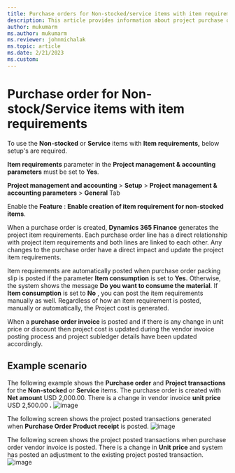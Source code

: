 ```yaml
---
title: Purchase orders for Non-stocked/service items with item requirements.
description: This article provides information about project purchase orders for Non-stock/service items with item requirements.
author: mukumarm
ms.author: mukumarm
ms.reviewer: johnmichalak
ms.topic: article
ms.date: 2/21/2023
ms.custom:
---
```


# Purchase order for Non-stock/Service items with item requirements

To use the **Non-stocked** or **Service** items with **Item requirements,** below setup's are required.

**Item requirements** parameter in the **Project management & accounting parameters** must be set to **Yes**.

**Project management and accounting** \> **Setup** \> **Project management & accounting parameters** \> **General** Tab

Enable the **Feature** : **Enable creation of item requirement for non-stocked items**.

When a purchase order is created, **Dynamics 365 Finance** generates the project item requirements. Each purchase order line has a direct relationship with project item requirements and both lines are linked to each other. Any changes to the purchase order have a direct impact and update the project item requirements.

Item requirements are automatically posted when purchase order packing slip is posted if the parameter **Item consumption** is set to **Yes.** Otherwise, the system shows the message **Do you want to consume the material**. If **Item consumption** is set to **No** , you can post the item requirements manually as well. Regardless of how an item requirement is posted, manually or automatically, the Project cost is generated.

When a **purchase order invoice** is posted and if there is any change in unit price or discount then project cost is updated during the vendor invoice posting process and project subledger details have been updated accordingly.

## Example scenario

The following example shows the **Purchase order** and **Project transactions** for the **Non-stocked** or **Service** items. The purchase order is created with **Net amount** USD 2,000.00. There is a change in vendor invoice **unit price** USD 2,500.00 **.**
![image](https://user-images.githubusercontent.com/103096040/220303131-0bc79d5e-cac7-45e3-8730-1692d7830bca.png)

The following screen shows the project posted transactions generated when **Purchase Order Product receipt** is posted.
![image](https://user-images.githubusercontent.com/103096040/220303103-0b8140e9-fa4e-4dbc-bcbb-b11c0d7864d7.png)

The following screen shows the project posted transactions when purchase order vendor invoice is posted. There is a change in **Unit price** and system has posted an adjustment to the existing project posted transaction.
![image](https://user-images.githubusercontent.com/103096040/220303067-ef96d8ea-71de-4794-b88a-4d8309ba27b0.png)
